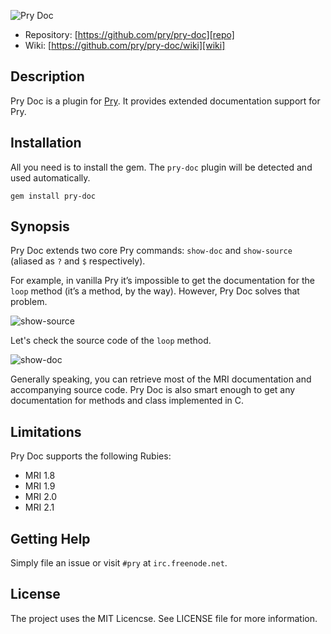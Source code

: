 ![Pry Doc][logo]

* Repository: [https://github.com/pry/pry-doc][repo]
* Wiki: [https://github.com/pry/pry-doc/wiki][wiki]

Description
-----------

Pry Doc is a plugin for [Pry][pry]. It provides extended documentation support
for Pry.

Installation
------------

All you need is to install the gem. The `pry-doc` plugin will be detected and
used automatically.

    gem install pry-doc

Synopsis
--------

Pry Doc extends two core Pry commands: `show-doc` and `show-source` (aliased as
`?` and `$` respectively).

For example, in vanilla Pry it’s impossible to get the documentation for the
`loop` method (it’s a method, by the way). However, Pry Doc solves that problem.

![show-source][show-doc]

Let's check the source code of the `loop` method.

![show-doc][show-source]

Generally speaking, you can retrieve most of the MRI documentation and
accompanying source code. Pry Doc is also smart enough to get any documentation
for methods and class implemented in C.

Limitations
-----------

Pry Doc supports the following Rubies:

* MRI 1.8
* MRI 1.9
* MRI 2.0
* MRI 2.1

Getting Help
------------

Simply file an issue or visit `#pry` at `irc.freenode.net`.

License
-------

The project uses the MIT Licencse. See LICENSE file for more information.

[logo]: http://img-fotki.yandex.ru/get/6724/98991937.13/0_9faaa_26ec83af_orig "Pry Doc"
[pry]: https://github.com/pry/pry
[show-source]: http://img-fotki.yandex.ru/get/9303/98991937.13/0_9faac_aa86e189_orig "show-source extended by Pry Doc"
[show-doc]: http://img-fotki.yandex.ru/get/9058/98991937.13/0_9faab_68d7a43a_orig "show-doc extended by Pry Doc"
[repo]: https://github.com/pry/pry-doc
[wiki]: https://github.com/pry/pry-doc/wiki
